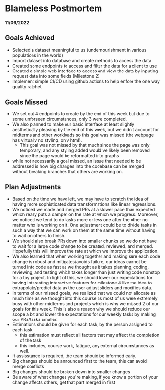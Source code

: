 # Blameless Postmortem
#### 11/06/2022

## Goals Achieved
- Selected a dataset meaningful to us (undernourishment in various populations in the world)
- Import dataset into database and create methods to access the data
- Created some endpoints to access and filter the data for a client to use
- Created a simple web interface to access and view the data by inputing request data into some fields (Milestone 2)
- Implement simple CI/CD using github actions to help enfore the one way quality ratchet

## Goals Missed
- We set out 4 endpoints to create by the end of this week but due to some unforseen circumstances, only 3 were completed.
- We also planned to make our basic interface at least slightly aesthetically pleasing by the end of this week, but we didn't account for midterms and other workloads so this goal was missed (the webpage has virtually no styling, only html).
  - This goal was not missed by that much since the page was only temporary, and any styling added would've likely been removed since the page would be reformatted into graphs
- while not necessarily a goal missed, an issue that needed to be addressed is how big changes into the codebase can be merged without breaking branches that others are working on.

## Plan Adjustments
- Based on the time we have left, we may have to scratch the idea of having more sophisticated data transformations like linear regressions.
- We noticed we made and merged PRs at a slower pace than expected which really puts a damper on the rate at which we progress. Moreover, we noticed we tend to do tasks more or less one after the other no matter who is working on it. One adjustment could be to divide tasks in such a way that we can work on them at the same time without having to wait on others to finish.
- We should also break PRs down into smaller chunks so we do not have to wait for a large code change to be created, reviewed, and merged. Hopefully this will improve the rate at which we improve the application.
- We also learned that when working together and making sure each code change is robust and mitigates/avoids failure, our ideas cannot be turned into code as fast as we thought as it takes planning, coding, reviewing, and testing which takes longer than just writing code nonstop for a toy project. In light of this, we should lower our expectations for having interesting interactive features for milestone 4 like the idea to extrapolate/predict data as the user adjust sliders and modifies data.
- In terms of our missed goals, we realized that we could not allocate as much time as we thought into this course as most of us were extremely busy with other midterms and projects which is why we missed 2 of our goals for this week. This is also a reason why we should reduce our scope a bit and lower the expectations for our weekly tasks by making our PRs/tasks smaller.
- Estimations should be given for each task, by the person assigned to each task.
  - this estimation must reflect all factors that may affect the completion of the task
  - this includes, course work, fatigue, any external circumstances as well.
- If assisstance is required, the team should be informed early.
- Big changes should be announced first to the team, this can avoid merge conflicts
- Big changes should be broken down into smaller changes
- Be aware of what changes you're making, if you know a portion of your change affects others, get that part merged in first
